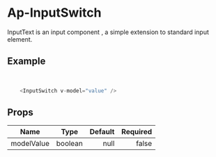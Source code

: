 # Ap-InputSwitch

InputText is an input component , a simple extension to standard input element.



## Example

<presentationContainer>
    <InputSwitch v-model="value" /><br>
    <InputSwitch v-model="value2" />

</presentationContainer>

```ts
    <InputSwitch v-model="value" />

```

## Props

| Name        |            Type            |   Default | Required |
|-------------|:--------------------------:|----------:|---------:|
| modelValue  |            boolean             |      null |    false |


<script setup lang="ts">

    import {ref} from 'vue'

const value = ref(true)
const value2 = ref(false)
</script>
